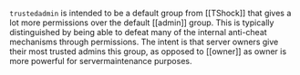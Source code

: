 `trustedadmin` is intended to be a default group from [[TShock]] that gives a lot more permissions over the default [[admin]] group. This is typically distinguished by being able to defeat many of the internal anti-cheat mechanisms through permissions. The intent is that server owners give their most trusted admins this group, as opposed to [[owner]] as owner is more powerful for servermaintenance purposes.